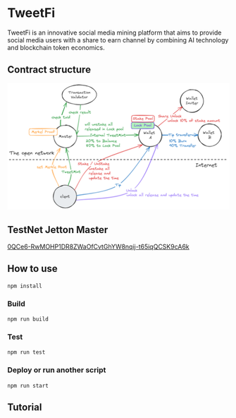 # TweetFi

TweetFi is an innovative social media mining platform that aims to provide social media users with a share to earn channel by combining AI technology and blockchain token economics.


## Contract structure
![](tweetfi.png)

## TestNet Jetton Master
[0QCe6-RwMOHP1DR8ZWaOfCvtGhYW8nqij-t65iqQCSK9cA6k](https://testnet.tonviewer.com/kQCe6-RwMOHP1DR8ZWaOfCvtGhYW8nqij-t65iqQCSK9cFNh)

## How to use
```shell
npm install
```
### Build

```shell
npm run build
```

### Test

```shell
npm run test
```

### Deploy or run another script

```shell
npm run start
```

## Tutorial

